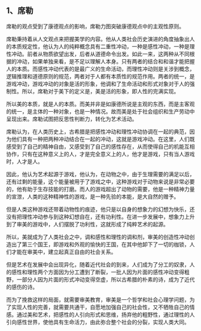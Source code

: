 <h2>1、席勒</h2><p data-pid="bSIqLTSk">席勒的观点受到了康德观点的影响，席勒力图突破康德观点中的主观性原则。</p><p data-pid="MtaH7LHF">席勒秉持着从人文观点来把握美学的内容。他从人类社会历史演进的角度抽象出人的本质规定性，他认为人的纯粹概念具有二重性冲动，一种是感性冲动，一种是理性冲动。前者从物质欲望出发，后者从道德命令出发。如此一来，这两种从不同根据的冲动，如果单独来看，是不足以理解人本身。只有两者的结合和和谐才能把握人的本质。而感性冲动代表的是最广义的生命活动，而理性冲动则是关涉到概念，逻辑推理和道德原则的规范，两者对于人都有本质性的规范作用。两者的统一，是游戏冲动，游戏冲动的对象是活的形象，他调和了生命活动和形式对象对于人的强制性。所以，席勒对于美下的定义是，美是活的形象，即人性的完满实现。</p><p data-pid="bzH60QkX">所以美的本质，就是人的本质。而美并非是如康德所说是主观的东西，而是主客观的统一，是主体的一种对象，也是一种情况。故而美是处于社会组织和生产劳动中呈现出来。席勒试图把反思性判断力，转化为艺术活动。</p><p data-pid="uvzIyxdl">席勒认为，在人类历史上，古希腊是把感性冲动和理性冲动协调在一起的典范，因为他们具有一种把两种冲动结合在一起的冲动，这就是游戏冲动。在这里，人们既感受到了自己的精神自由，又感受到了自己的感性存在，从而使得自己的机能互相协作，只有在这种意义上的人，才是完全意义上的人，他才是游戏，只有当人游戏时，人才是人。</p><p data-pid="o_UIXqpW">因此，他认为艺术起源于游戏，他认为，在动物之中，由于生理需要的满足以后，还有过剩的能量，这个能量被用于了游戏之中，这种游戏对于动物来说是非常必要的，他有助于生存技能的打磨。而人的游戏超出了动物的需要，他是一种精神力量的宣泄，人类的这种精神性的游戏，是一种先验的本能，是大自然的赠予。</p><p data-pid="N_ixKoRJ">但是人类这种游戏还带着动物性的痕迹，他只是以自身的想象力的幻想为快乐，还没有把理性冲动参与到这种幻想自在，还有功利性。在进一步发展中，想象力上升到了审美的游戏中，人们摆脱了功利性，这就形成了纯粹艺术的起源。</p><p data-pid="zfOyrSit">所以，美就成为了人类社会之中，调和感性和理性的调和剂，审美的创造性冲动创造出了第三个国王，即游戏和外观的愉快的王国，在其中他卸下了一切的枷锁，人们才能在审美中，建立起真正自由的社会关系。</p><p data-pid="RkAokls3">但是艺术在发展中会出现异化，随着近代社会的到来，人们成为了分工的奴隶，人的感性和理性两个方面因为分工遭到了断裂，一批人因为片面的感性冲动变得粗野，一部分人因为片面的形式冲动变得空虚，所以古希腊的朴素的诗，成为了近代的感伤的诗。</p><p data-pid="mAks2T1l">而为了挽救这样的局面，就需要审美教育，审美是一个哲学和社会心理学问题，为了实现人性的完善，就需要共通干，自愿地加强自己的社会性，又不牺牲自己的情感。通过美和艺术，把感性的人引向形式和思维，扬弃他的粗野性，通过理性的人引向感性世界，使他具有生命活力，由此弥合整个社会的分裂，实现人类大同。</p><p></p>